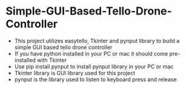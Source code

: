 # Simple-GUI-Based-Tello-Drone-Controller

- This project utilizes easytello, Tkinter and pynput library to build a simple GUI based tello drone controller
- If you have python installed in your PC or mac it should come pre-installed with Tkinter
- Use pip install pynput to install pynput library in your PC or mac
- Tkinter library is GUI library used for this project
- pynput is the library used to listen to keyboard press and release
